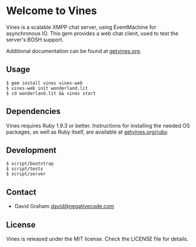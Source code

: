 # Welcome to Vines

Vines is a scalable XMPP chat server, using EventMachine for asynchronous IO.
This gem provides a web chat client, used to test the server's BOSH support.

Additional documentation can be found at [getvines.org](http://www.getvines.org/).

## Usage

```
$ gem install vines vines-web
$ vines-web init wonderland.lit
$ cd wonderland.lit && vines start
```

## Dependencies

Vines requires Ruby 1.9.3 or better. Instructions for installing the
needed OS packages, as well as Ruby itself, are available at
[getvines.org/ruby](http://www.getvines.org/ruby).

## Development

```
$ script/bootstrap
$ script/tests
$ script/server
```

## Contact

* David Graham <david@negativecode.com>

## License

Vines is released under the MIT license. Check the LICENSE file for details.
